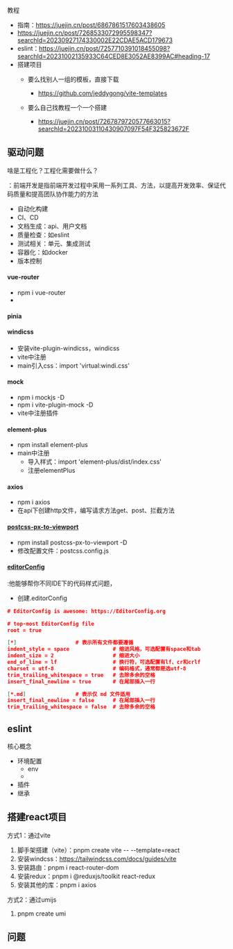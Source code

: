 

教程

- 指南：https://juejin.cn/post/6867861517603438605
- https://juejin.cn/post/7268533072995598347?searchId=20230927174330002E22CDAE5ACD179673
- eslint：https://juejin.cn/post/7257710391018455098?searchId=20231002135933C64CED8E3052AE8399AC#heading-17
- 搭建项目
  - 要么找别人一组的模板，直接下载
    - https://github.com/jeddygong/vite-templates

  - 要么自己找教程一个一个搭建
    - https://juejin.cn/post/7267879720577663015?searchId=20231003110430907097F54F325823672F




## 驱动问题

啥是工程化？工程化需要做什么？

：前端开发是指前端开发过程中采用一系列工具、方法，以提高开发效率、保证代码质量和提高团队协作能力的方法

- 自动化构建
- CI、CD
- 文档生成：api、用户文档
- 质量检查：如eslint
- 测试相关：单元、集成测试
- 容器化：如docker
- 版本控制





#### vue-router

- npm i vue-router
- 

#### pinia

#### windicss

- 安装vite-plugin-windicss，windicss
- vite中注册
- main引入css：import 'virtual:windi.css'

#### mock

- npm i mockjs -D
- npm i vite-plugin-mock -D
- vite中注册插件

#### element-plus

- npm install element-plus
- main中注册
  - 导入样式：import 'element-plus/dist/index.css'
  - 注册elementPlus

#### axios

- npm i axios
- 在api下创建http文件，编写请求方法get、post、拦截方法

#### [postcss-px-to-viewport](https://juejin.cn/post/7018433228591595550)

- npm install postcss-px-to-viewport -D
- 修改配置文件：postcss.config.js

#### [editorConfig](https://editorconfig.org/)

:他能够帮你不同IDE下的代码样式问题，

- 创建.editorConfig

```json
# EditorConfig is awesome: https://EditorConfig.org

# top-most EditorConfig file
root = true

[*]                   # 表示所有文件都要遵循
indent_style = space              # 缩进风格，可选配置有space和tab
indent_size = 2                   # 缩进大小
end_of_line = lf                  # 换行符，可选配置有lf、cr和crlf
charset = utf-8                   # 编码格式，通常都是选utf-8
trim_trailing_whitespace = true   # 去除多余的空格
insert_final_newline = true       # 在尾部插入一行

[*.md]                # 表示仅 md 文件适用
insert_final_newline = false      # 在尾部插入一行
trim_trailing_whitespace = false  # 去除多余的空格
```



## eslint

核心概念

- 环境配置
  - env
  - 
- 插件
- 继承



## 搭建react项目

方式1：通过vite

1. 脚手架搭建（vite）：pnpm create vite -- --template=react
2. 安装windcss：https://tailwindcss.com/docs/guides/vite
3. 安装路由：pnpm i react-router-dom
4. 安装redux：pnpm i @reduxjs/toolkit react-redux
5. 安装其他的库：pnpm i axios



方式2：通过umijs

1. pnpm create umi



## 问题

